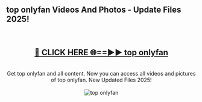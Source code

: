 <h2>top onlyfan Videos And Photos - Update Files 2025!</h2>
<br>
<div align="center">
<h2><a href="https://linkcuts.com/hfmhzwbr" rel="nofollow">🔴 CLICK HERE 🌐==►► top onlyfan</a></h2>
<br>
Get top onlyfan and all content. Now you can access all videos and pictures of top onlyfan. New Updated Files 2025!
<br>
<br>
<a href="https://linkcuts.com/hfmhzwbr" rel="nofollow" data-target="animated-image.originalLink"><img src="https://i.ibb.co.com/WyWwxjT/player-gif2.gif" alt="top onlyfan" style="max-width: 100%; display: inline-block;" data-target="animated-image.originalImage"></a>
</div>
<br>